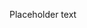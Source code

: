 <!--This is the main content file to edit for this page. It is embedded in src/pages/cd-reports.js-->

Placeholder text
